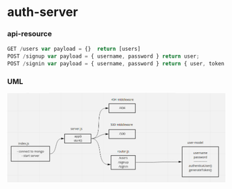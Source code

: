 # auth-server

### api-resource
```javascript
GET /users var payload = {}  return [users]
POST /signup var payload = { username, password } return user;
POST /signin var payload = { username, password } return { user, token }
```

### UML

<img src="./assets/lab11.png" />
